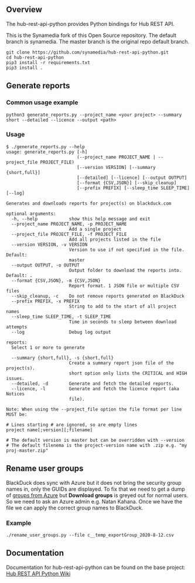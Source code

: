 ## Overview ##
The hub-rest-api-python provides Python bindings for Hub REST API.

This is the Synamedia fork of this Open Source repository. The default branch is synamedia. The master branch is the original repo default branch.

```
git clone https://github.com/synamedia/hub-rest-api-python.git
cd hub-rest-api-python
pip3 install -r requirements.txt
pip3 install .
```
## Generate reports
### Common usage example
`python3 generate_reports.py --project_name <your project> --summary short --detailed --licence --output <path>`

### Usage
```
$ ./generate_reports.py --help
usage: generate_reports.py [-h]
                           (--project_name PROJECT_NAME | --project_file PROJECT_FILE)
                           [--version VERSION] [--summary {short,full}]
                           [--detailed] [--licence] [--output OUTPUT]
                           [--format {CSV,JSON}] [--skip_cleanup]
                           [--prefix PREFIX] [--sleep_time SLEEP_TIME] [--log]

Generates and downloads reports for project(s) on blackduck.com

optional arguments:
  -h, --help            show this help message and exit
  --project_name PROJECT_NAME, -p PROJECT_NAME
                        Add a single project
  --project_file PROJECT_FILE, -f PROJECT_FILE
                        Add all projects listed in the file
  --version VERSION, -v VERSION
                        Version to use if not specified in the file. Default:
                        master
  --output OUTPUT, -o OUTPUT
                        Output folder to download the reports into. Default: .
  --format {CSV,JSON}, -m {CSV,JSON}
                        Report format. 1 JSON file or multiple CSV files
  --skip_cleanup, -c    Do not remove reports generated on BlackDuck
  --prefix PREFIX, -x PREFIX
                        String to add to the start of all project names
  --sleep_time SLEEP_TIME, -t SLEEP_TIME
                        Time in seconds to sleep between download attempts
  --log                 Debug log output

reports:
  Select 1 or more to generate

  --summary {short,full}, -s {short,full}
                        Create a summary report json file of the project(s).
                        short option only lists the CRITICAL and HIGH issues.
  --detailed, -d        Generate and fetch the detailed reports.
  --licence, -l         Generate and fetch the licence report (aka Notices
                        file).

Note: When using the --project_file option the file format per line MUST be:

# Lines starting # are ignored, so are empty lines
project name[;version][;filename]

# The default version is master but can be overridden with --version
# The default filenema is the project-version name with .zip e.g. "my proj-master.zip" 
```
## Rename user groups
BlackDuck does sync with Azure but it does not bring the security group names in, only the GUIDs are displayed. To fix that we need to get a dump of [groups from Azure](https://portal.azure.com/#blade/Microsoft_AAD_IAM/GroupsManagementMenuBlade/AllGroups) but **Download groups** is greyed out for normal users. So we need to ask an Azure admin e.g. Natan Kahana. Once we have the file we can apply the correct group names to BlackDuck.
### Example
`./rename_user_groups.py --file c__temp_exportGroup_2020-8-12.csv`

## Documentation ##
Documentation for hub-rest-api-python can be found on the base project:  [Hub REST API Python Wiki](https://github.com/blackducksoftware/hub-rest-api-python/wiki)


